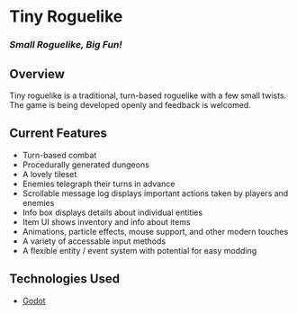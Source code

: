 # Tiny Roguelike

### *Small Roguelike, Big Fun!*

## Overview
Tiny roguelike is a traditional, turn-based roguelike with a few small twists. The game is being developed openly and feedback is welcomed.

## Current Features
- Turn-based combat
- Procedurally generated dungeons
- A lovely tileset
- Enemies telegraph their turns in advance
- Scrollable message log displays important actions taken by players and enemies
- Info box displays details about individual entities
- Item UI shows inventory and info about items
- Animations, particle effects, mouse support, and other modern touches
- A variety of accessable input methods
- A flexible entity / event system with potential for easy modding

## Technologies Used
- [Godot](https://godotengine.org/)
